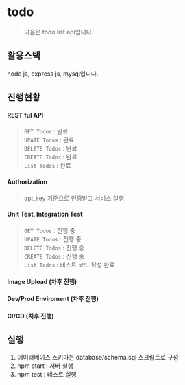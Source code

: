 # todo
> 다음은 todo list api입니다. 

## 활용스택
node js, express js, mysql입니다. 

## 진행현황
#### REST ful API
> ```GET Todos``` : 완료 <br>
> ```UPATE Todos``` : 완료  <br>
> ```DELETE Todos``` : 완료  <br>
> ```CREATE Todos``` : 완료  <br>
> ```List Todos``` : 완료  <br>

#### Authorization
> api_key 기준으로 인증받고 서비스 실행

#### Unit Test, Integration Test
> ```GET Todos``` : 진행 중  <br>
> ```UPATE Todos``` : 진행 중  <br>
> ```DELETE Todos``` : 진행 중  <br>
> ```CREATE Todos``` : 진행 중  <br>
> ```List Todos``` : 테스트 코드 작성 완료  <br>

#### Image Upload (차후 진행)
#### Dev/Prod Enviroment (차후 진행)
#### CI/CD (치후 진행)

## 실행
1. 데이터베이스 스키마는 database/schema.sql 스크립트로 구성  <br>
2. npm start : 서버 실행  <br>
3. npm test : 테스트 실행  <br>
